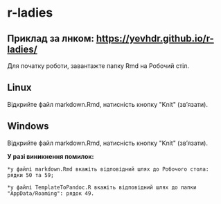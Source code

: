 # r-ladies

## Приклад за лнком: https://yevhdr.github.io/r-ladies/


Для початку роботи, завантажте папку Rmd на Робочий стіл.

## Linux
Відкрийте файл markdown.Rmd, натисність кнопку "Knit" (звʼязати).

## Windows
Відкрийте файл markdown.Rmd, натисність кнопку "Knit" (звʼязати).

**У разі виникнення помилок:**

    *у файлі markdown.Rmd вкажіть відповідний шлях до Робочого стола: рядки 50 та 59;

    *у файлі TemplateToPandoc.R вкажіть відповідний шлях до папки "AppData/Roaming": рядок 49.


